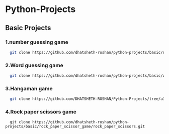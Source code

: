 # Python-Projects

## Basic Projects
### 1.number guessing game
```bash
  git clone https://github.com/dhatsheth-roshan/python-projects/basic/number-guessing-game.git

```
### 2.Word guessing game

```bash
  git clone https://github.com/dhatsheth-roshan/python-projects/basic/word-guessing-game.git
```
### 3.Hangaman game

```bash
  git clone https://github.com/DHATSHETH-ROSHAN/Python-Projects/tree/a347b7d9995f45d1f6dd229e1037cab9ca1d48d9/basic/Hangaman%20game
```
### 4.Rock paper scissors game
```
  git clone https://github.com/dhatsheth-roshan/python-projects/basic/rock_paper_scissor_game/rock_paper_scissors.git
```
